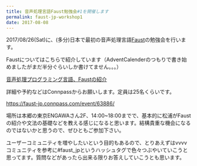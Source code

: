 ```yaml
---
title: 音声処理言語Faust勉強会#1を開催します
permalink: faust-jp-workshop1
date: 2017-08-08
---
```



2017/08/26(Sat)に、(多分)日本で最初の音声処理言語[Faust](http://faust.grame.fr)の勉強会を行います。

Faustについてはこちらで紹介しています（AdventCalenderのつもりで書き始めましたがまだ半分ぐらいしか書けてません。。。）

[音声処理プログラミング言語、Faustの紹介](https://matsuuratomoya.com/blog/2016-12-01/faust-introduction/)

<!--more-->

詳細や予約などはConnpassからお願いします。定員は25名くらいです。

<https://faust-jp.connpass.com/event/63886/>

場所は本郷の東京ENGAWAさん2F、14:00~18:00までで、基本的に松浦がFaustの紹介や文法の基礎などを教える感じになると思います。結構貴重な機会になるのではないかと思うので、ぜひともご参加下さい。

ユーザーコミュニティを増やしたいという目的もあるので、とりあえずはvvvvコミュニティを参考に\#faust_jpというハッシュタグで色々つぶやいていこうと思ってます。質問などがあったら出来る限りお答えしていこうとも思います。

